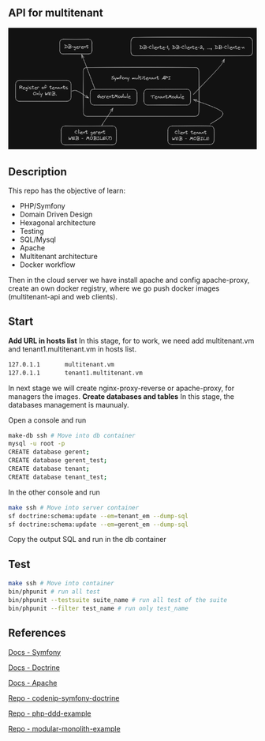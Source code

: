 ## API for multitenant
![design](/design.png "Basic design of architecture")

## Description
This repo has the objective of learn:
- PHP/Symfony
- Domain Driven Design
- Hexagonal architecture
- Testing
- SQL/Mysql
- Apache
- Multitenant architecture
- Docker workflow

Then in the cloud server we have install apache and config apache-proxy, create an own docker registry, where we go push docker images (multitenant-api and web clients).

## Start 
**Add URL in hosts list**
In this stage, for to work, we need add multitenant.vm and tenant1.multitenant.vm in hosts list.
```sh
127.0.1.1       multitenant.vm
127.0.1.1       tenant1.multitenant.vm
```
In next stage we will create nginx-proxy-reverse or apache-proxy, for managers the images.
**Create databases and tables**
In this stage, the databases management is maunualy.

Open a console and run
```sh
make-db ssh # Move into db container
mysql -u root -p
CREATE database gerent; 
CREATE database gerent_test; 
CREATE database tenant; 
CREATE database tenant_test;
```
In the other console and run
```sh
make ssh # Move into server container
sf doctrine:schema:update --em=tenant_em --dump-sql
sf doctrine:schema:update --em=gerent_em --dump-sql
```
Copy the output SQL and run in the db container

## Test
```sh
make ssh # Move into container
bin/phpunit # run all test
bin/phpunit --testsuite suite_name # run all test of the suite
bin/phpunit --filter test_name # run only test_name
```

## References
[Docs - Symfony](https://symfony.com/doc/current/index.html)

[Docs - Doctrine](https://www.doctrine-project.org/projects/doctrine-orm/en/2.17/index.html)

[Docs - Apache](https://httpd.apache.org/docs/)

[Repo - codenip-symfony-doctrine](https://github.com/codenip-tech/codenip-symfony-doctrine)

[Repo - php-ddd-example](https://github.com/CodelyTV/php-ddd-example)

[Repo - modular-monolith-example](https://github.com/codenip-tech/modular-monolith-example)